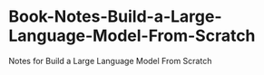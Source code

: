 # Book-Notes-Build-a-Large-Language-Model-From-Scratch
Notes for Build a Large Language Model From Scratch 
